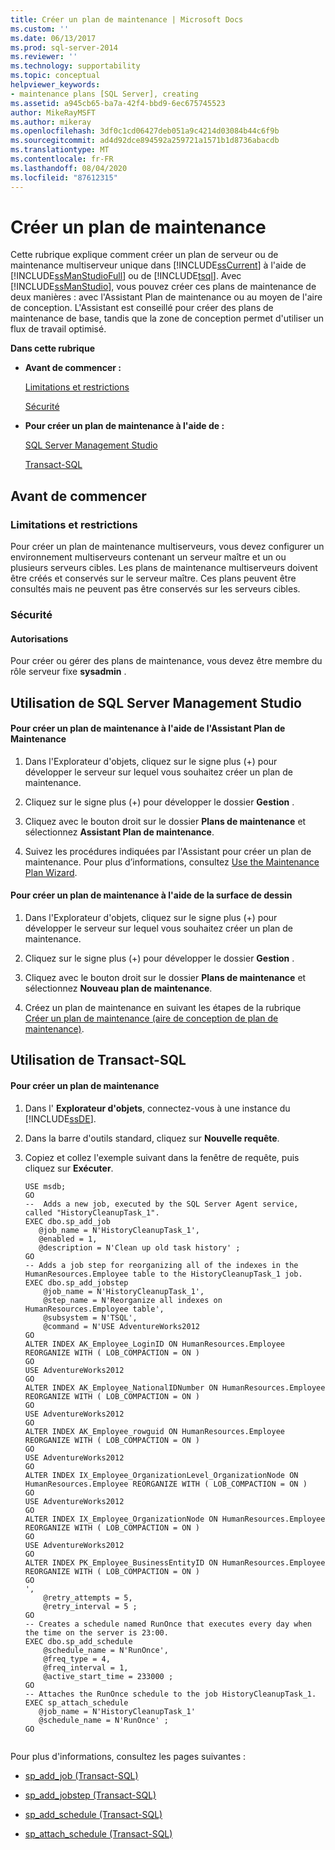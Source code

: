 ```yaml
---
title: Créer un plan de maintenance | Microsoft Docs
ms.custom: ''
ms.date: 06/13/2017
ms.prod: sql-server-2014
ms.reviewer: ''
ms.technology: supportability
ms.topic: conceptual
helpviewer_keywords:
- maintenance plans [SQL Server], creating
ms.assetid: a945cb65-ba7a-42f4-bbd9-6ec675745523
author: MikeRayMSFT
ms.author: mikeray
ms.openlocfilehash: 3df0c1cd06427deb051a9c4214d03084b44c6f9b
ms.sourcegitcommit: ad4d92dce894592a259721a1571b1d8736abacdb
ms.translationtype: MT
ms.contentlocale: fr-FR
ms.lasthandoff: 08/04/2020
ms.locfileid: "87612315"
---
```

# <a name="create-a-maintenance-plan"></a>Créer un plan de maintenance
  Cette rubrique explique comment créer un plan de serveur ou de maintenance multiserveur unique dans [!INCLUDE[ssCurrent](../../includes/sscurrent-md.md)] à l'aide de [!INCLUDE[ssManStudioFull](../../includes/ssmanstudiofull-md.md)] ou de [!INCLUDE[tsql](../../includes/tsql-md.md)]. Avec [!INCLUDE[ssManStudio](../../includes/ssmanstudio-md.md)], vous pouvez créer ces plans de maintenance de deux manières : avec l'Assistant Plan de maintenance ou au moyen de l'aire de conception. L'Assistant est conseillé pour créer des plans de maintenance de base, tandis que la zone de conception permet d'utiliser un flux de travail optimisé.  
  
 **Dans cette rubrique**  
  
-   **Avant de commencer :**  
  
     [Limitations et restrictions](#Restrictions)  
  
     [Sécurité](#Security)  
  
-   **Pour créer un plan de maintenance à l'aide de :**  
  
     [SQL Server Management Studio](#SSMSProcedure)  
  
     [Transact-SQL](#TsqlProcedure)  
  
##  <a name="before-you-begin"></a><a name="BeforeYouBegin"></a> Avant de commencer  
  
###  <a name="limitations-and-restrictions"></a><a name="Restrictions"></a> Limitations et restrictions  
 Pour créer un plan de maintenance multiserveurs, vous devez configurer un environnement multiserveurs contenant un serveur maître et un ou plusieurs serveurs cibles. Les plans de maintenance multiserveurs doivent être créés et conservés sur le serveur maître. Ces plans peuvent être consultés mais ne peuvent pas être conservés sur les serveurs cibles.  
  
###  <a name="security"></a><a name="Security"></a> Sécurité  
  
####  <a name="permissions"></a><a name="Permissions"></a> Autorisations  
 Pour créer ou gérer des plans de maintenance, vous devez être membre du rôle serveur fixe **sysadmin** .  
  
##  <a name="using-sql-server-management-studio"></a><a name="SSMSProcedure"></a> Utilisation de SQL Server Management Studio  
  
#### <a name="to-create-a-maintenance-plan-using-the-maintenance-plan-wizard"></a>Pour créer un plan de maintenance à l'aide de l'Assistant Plan de Maintenance  
  
1.  Dans l'Explorateur d'objets, cliquez sur le signe plus (+) pour développer le serveur sur lequel vous souhaitez créer un plan de maintenance.  
  
2.  Cliquez sur le signe plus (+) pour développer le dossier **Gestion** .  
  
3.  Cliquez avec le bouton droit sur le dossier **Plans de maintenance** et sélectionnez **Assistant Plan de maintenance**.  
  
4.  Suivez les procédures indiquées par l'Assistant pour créer un plan de maintenance. Pour plus d’informations, consultez [Use the Maintenance Plan Wizard](use-the-maintenance-plan-wizard.md).  
  
#### <a name="to-create-a-maintenance-plan-using-the-design-surface"></a>Pour créer un plan de maintenance à l'aide de la surface de dessin  
  
1.  Dans l'Explorateur d'objets, cliquez sur le signe plus (+) pour développer le serveur sur lequel vous souhaitez créer un plan de maintenance.  
  
2.  Cliquez sur le signe plus (+) pour développer le dossier **Gestion** .  
  
3.  Cliquez avec le bouton droit sur le dossier **Plans de maintenance** et sélectionnez **Nouveau plan de maintenance**.  
  
4.  Créez un plan de maintenance en suivant les étapes de la rubrique [Créer un plan de maintenance &#40;aire de conception de plan de maintenance&#41;](create-a-maintenance-plan-maintenance-plan-design-surface.md).  
  
##  <a name="using-transact-sql"></a><a name="TsqlProcedure"></a> Utilisation de Transact-SQL  
  
#### <a name="to-create-a-maintenance-plan"></a>Pour créer un plan de maintenance  
  
1.  Dans l' **Explorateur d'objets**, connectez-vous à une instance du [!INCLUDE[ssDE](../../includes/ssde-md.md)].  
  
2.  Dans la barre d'outils standard, cliquez sur **Nouvelle requête**.  
  
3.  Copiez et collez l'exemple suivant dans la fenêtre de requête, puis cliquez sur **Exécuter**.  
  
    ```  
    USE msdb;  
    GO  
    --  Adds a new job, executed by the SQL Server Agent service, called "HistoryCleanupTask_1".  
    EXEC dbo.sp_add_job  
       @job_name = N'HistoryCleanupTask_1',   
       @enabled = 1,   
       @description = N'Clean up old task history' ;   
    GO  
    -- Adds a job step for reorganizing all of the indexes in the HumanResources.Employee table to the HistoryCleanupTask_1 job.   
    EXEC dbo.sp_add_jobstep  
        @job_name = N'HistoryCleanupTask_1',   
        @step_name = N'Reorganize all indexes on HumanResources.Employee table',   
        @subsystem = N'TSQL',   
        @command = N'USE AdventureWorks2012  
    GO  
    ALTER INDEX AK_Employee_LoginID ON HumanResources.Employee REORGANIZE WITH ( LOB_COMPACTION = ON )   
    GO  
    USE AdventureWorks2012  
    GO  
    ALTER INDEX AK_Employee_NationalIDNumber ON HumanResources.Employee REORGANIZE WITH ( LOB_COMPACTION = ON )   
    GO  
    USE AdventureWorks2012  
    GO  
    ALTER INDEX AK_Employee_rowguid ON HumanResources.Employee REORGANIZE WITH ( LOB_COMPACTION = ON )   
    GO  
    USE AdventureWorks2012  
    GO  
    ALTER INDEX IX_Employee_OrganizationLevel_OrganizationNode ON HumanResources.Employee REORGANIZE WITH ( LOB_COMPACTION = ON )   
    GO  
    USE AdventureWorks2012  
    GO  
    ALTER INDEX IX_Employee_OrganizationNode ON HumanResources.Employee REORGANIZE WITH ( LOB_COMPACTION = ON )   
    GO  
    USE AdventureWorks2012  
    GO  
    ALTER INDEX PK_Employee_BusinessEntityID ON HumanResources.Employee REORGANIZE WITH ( LOB_COMPACTION = ON )   
    GO  
    ',   
        @retry_attempts = 5,   
        @retry_interval = 5 ;   
    GO  
    -- Creates a schedule named RunOnce that executes every day when the time on the server is 23:00.   
    EXEC dbo.sp_add_schedule  
        @schedule_name = N'RunOnce',   
        @freq_type = 4,   
        @freq_interval = 1,   
        @active_start_time = 233000 ;   
    GO  
    -- Attaches the RunOnce schedule to the job HistoryCleanupTask_1.   
    EXEC sp_attach_schedule  
       @job_name = N'HistoryCleanupTask_1'  
       @schedule_name = N'RunOnce' ;   
    GO  
  
    ```  
  
 Pour plus d'informations, consultez les pages suivantes :  
  
-   [sp_add_job &#40;Transact-SQL&#41;](/sql/relational-databases/system-stored-procedures/sp-add-job-transact-sql)  
  
-   [sp_add_jobstep &#40;Transact-SQL&#41;](/sql/relational-databases/system-stored-procedures/sp-add-jobstep-transact-sql)  
  
-   [sp_add_schedule &#40;Transact-SQL&#41;](/sql/relational-databases/system-stored-procedures/sp-add-schedule-transact-sql)  
  
-   [sp_attach_schedule &#40;Transact-SQL&#41;](/sql/relational-databases/system-stored-procedures/sp-attach-schedule-transact-sql)  
  
  

